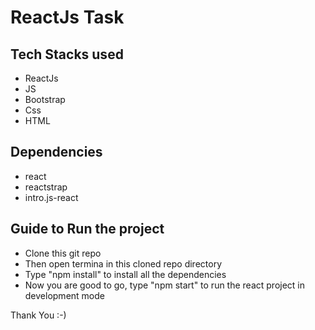 # ReactJs Task

## Tech Stacks used
- ReactJs
- JS
- Bootstrap
- Css
- HTML

 ## Dependencies
 - react
 - reactstrap
 - intro.js-react

## Guide to Run the project
- Clone this git repo
- Then open termina in this cloned repo directory
- Type "npm install" to install all the dependencies
- Now you are good to go, type "npm start" to run the react project in development mode

Thank You :-)
 
